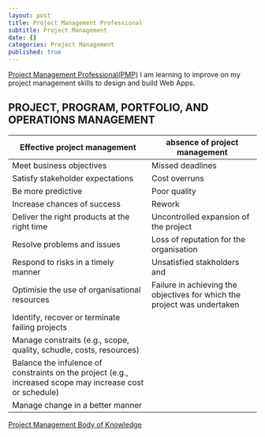 ```yaml
---
layout: post
title: Project Management Professional
subtitle: Project Management
date: {}
categories: Project Management
published: true
---
```


[Project Management Professional(PMP)](https://www.pmi.org/certifications/types/project-management-pmp) I am learning to improve on my project management skills to design and build Web Apps.

## PROJECT, PROGRAM, PORTFOLIO, AND OPERATIONS MANAGEMENT

| Effective project management                 | absence of project management   |   
|----------------------------------------------|-----------|
| Meet business objectives                     | Missed deadlines        | 
| Satisfy stakeholder expectations             | Cost overruns      | 
| Be more predictive                           | Poor quality         |  
| Increase chances of success                  | Rework      | 
| Deliver the right products at the right time | Uncontrolled expansion of the project      | 
| Resolve problems and issues                  | Loss of reputation for the organisation    | 
| Respond to risks in a timely manner          | Unsatisfied stakholders and 
| Optimisie the use of organisational resources | Failure in achieving the objectives for which the project was undertaken
| Identify, recover or terminate failing projects | 
| Manage constraits (e.g., scope, quality, schudle, costs, resources) | 
| Balance the infulence of constraints on the project (e.g., increased scope may increase cost or schedule) | 
| Manage change in a better manner | 

[Project Management Body of Knowledge](https://g.co/kgs/ziC8gz)
